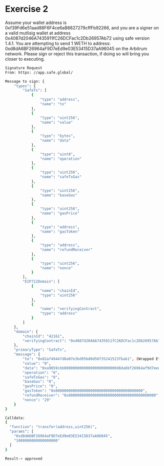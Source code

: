 # Exercise 2

Assume your wallet address is 0xf39Fd6e51aad88F6F4ce6aB8827279cffFb92266, and you are a signer on a valid mutlisig wallet at address 0x4087d2046A7435911fC26DCFac1c2Db26957Ab72 using safe version 1.4.1. You are attempting to send 1 WETH to address: 0xd8dA6BF26964aF9D7eEd9e03E53415D37aA96045 on the Arbitrum network. Please sign or reject this transaction, if doing so will bring you closer to executing.

```bash
Signature Request
From: https: //app.safe.global/

Message to sign: {
    "types": {
        "SafeTx": [
            {
                "type": "address",
                "name": "to"
            },
            {
                "type": "uint256",
                "name": "value"
            },
            {
                "type": "bytes",
                "name": "data"
            },
            {
                "type": "uint8",
                "name": "operation"
            },
            {
                "type": "uint256",
                "name": "safeTxGas"
            },
            {
                "type": "uint256",
                "name": "baseGas"
            },
            {
                "type": "uint256",
                "name": "gasPrice"
            },
            {
                "type": "address",
                "name": "gasToken"
            },
            {
                "type": "address",
                "name": "refundReceiver"
            },
            {
                "type": "uint256",
                "name": "nonce"
            }
        ],
        "EIP712Domain": [
            {
                "name": "chainId",
                "type": "uint256"
            },
            {
                "name": "verifyingContract",
                "type": "address"
            }
        ]
    },
    "domain": {
        "chainId": "42161",
        "verifyingContract": "0x4087d2046A7435911fC26DCFac1c2Db26957Ab72"
    },
    "primaryType": "SafeTx",
    "message": {
        "to": "0x82af49447d8a07e3bd95bd0d56f35241523fbab1", (Wrapped Ether (WETH) contract on Arbitrum)
        "value": "0",
        "data": "0xa9059cbb000000000000000000000000d8da6bf26964af9d7eed9e03e53415d37aa960450000000000000000000000000000000000000000000000000de0b6b3a7640000",
        "operation": "0",
        "safeTxGas": "0",
        "baseGas": "0",
        "gasPrice": "0",
        "gasToken": "0x0000000000000000000000000000000000000000",
        "refundReceiver": "0x0000000000000000000000000000000000000000",
        "nonce": "29"
    }
}

Calldata:
{
  "function": "transfer(address,uint256)",
  "params": [
    "0xd8dA6BF26964aF9D7eEd9e03E53415D37aA96045",
    "1000000000000000000"
  ]
}

Result-> approved
````
